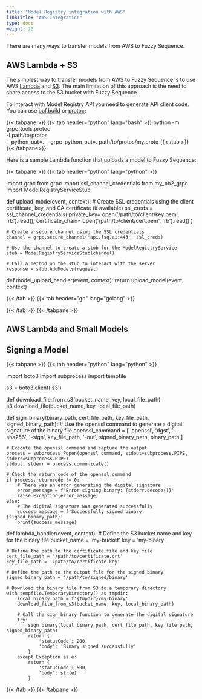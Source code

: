 ```yaml
---
title: "Model Registry integration with AWS"
linkTitle: "AWS Integration"
type: docs
weight: 20
---
```



There are many ways to transfer models from AWS to Fuzzy Sequence.

## AWS Lambda + S3

The simplest way to transfer models from AWS to Fuzzy Sequence is to use
AWS [Lambda](https://docs.aws.amazon.com/lambda/latest/dg/welcome.html) and
[S3](https://docs.aws.amazon.com/AmazonS3/latest/userguide/Welcome.html).
The main limitation of this approach is the need to share access to the S3 bucket with Fuzzy Sequence.

To interact with Model Registry API you need to generate API client code. You can use [buf.build](https://buf.build/) or [protoc](https://developers.google.com/protocol-buffers/docs/reference/overview):

{{< tabpane >}}
{{< tab header="python" lang="bash" >}}
python -m grpc_tools.protoc \
  -I path/to/protos \
  --python_out=. --grpc_python_out=. path/to/protos/my.proto
{{< /tab >}}
{{< /tabpane>}}

Here is a sample Lambda function that uploads a model to Fuzzy Sequence:


{{< tabpane >}}
{{< tab header="python"  lang="python" >}}

import grpc
from grpc import ssl_channel_credentials
from my_pb2_grpc import ModelRegistryServiceStub

def upload_mode(event, context):
    # Create SSL credentials using the client certificate, key, and CA certificate (if available)
    ssl_creds = ssl_channel_credentials(
        private_key= open('/path/to/client/key.pem', 'rb').read(),
        certificate_chain= open('/path/to/client/cert.pem', 'rb').read()
    )

    # Create a secure channel using the SSL credentials
    channel = grpc.secure_channel('api.fsq.ai:443', ssl_creds)

    # Use the channel to create a stub for the ModelRegistryService
    stub = ModelRegistryServiceStub(channel)

    # Call a method on the stub to interact with the server
    response = stub.AddModels(request)

def model_upload_handler(event, context):
    return upload_model(event, context)


{{< /tab >}}
{{< tab header="go"  lang="golang" >}}

{{< /tab >}}
{{< /tabpane >}}


## AWS Lambda and Small Models

## Signing a Model 


{{< tabpane >}}
{{< tab header="python"  lang="python" >}}

import boto3
import subprocess
import tempfile

s3 = boto3.client('s3')

def download_file_from_s3(bucket_name, key, local_file_path):
    s3.download_file(bucket_name, key, local_file_path)

def sign_binary(binary_path, cert_file_path, key_file_path, signed_binary_path):
    # Use the openssl command to generate a digital signature of the binary file
    openssl_command = [
        'openssl', 'dgst', '-sha256', '-sign', key_file_path, '-out', signed_binary_path, binary_path
    ]

    # Execute the openssl command and capture the output
    process = subprocess.Popen(openssl_command, stdout=subprocess.PIPE, stderr=subprocess.PIPE)
    stdout, stderr = process.communicate()

    # Check the return code of the openssl command
    if process.returncode != 0:
        # There was an error generating the digital signature
        error_message = f'Error signing binary: {stderr.decode()}'
        raise Exception(error_message)
    else:
        # The digital signature was generated successfully
        success_message = f'Successfully signed binary: {signed_binary_path}'
        print(success_message)

def lambda_handler(event, context):
    # Define the S3 bucket name and key for the binary file
    bucket_name = 'my-bucket'
    key = 'my-binary'

    # Define the path to the certificate file and key file
    cert_file_path = '/path/to/certificate.crt'
    key_file_path = '/path/to/certificate.key'

    # Define the path to the output file for the signed binary
    signed_binary_path = '/path/to/signed/binary'

    # Download the binary file from S3 to a temporary directory
    with tempfile.TemporaryDirectory() as tmpdir:
        local_binary_path = f'{tmpdir}/my-binary'
        download_file_from_s3(bucket_name, key, local_binary_path)

        # Call the sign_binary function to generate the digital signature
        try:
            sign_binary(local_binary_path, cert_file_path, key_file_path, signed_binary_path)
            return {
                'statusCode': 200,
                'body': 'Binary signed successfully'
            }
        except Exception as e:
            return {
                'statusCode': 500,
                'body': str(e)
            }


{{< /tab >}}
{{< /tabpane >}}

